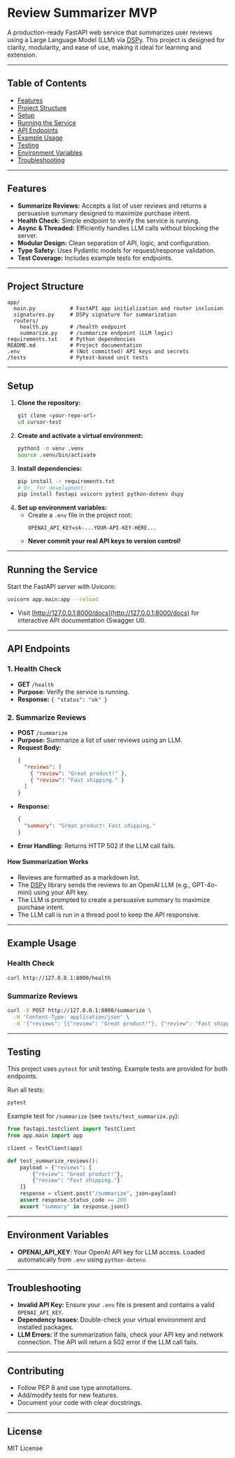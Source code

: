 # Review Summarizer MVP

A production-ready FastAPI web service that summarizes user reviews using a Large Language Model (LLM) via [DSPy](https://github.com/stanfordnlp/dspy). This project is designed for clarity, modularity, and ease of use, making it ideal for learning and extension.

---

## Table of Contents
- [Features](#features)
- [Project Structure](#project-structure)
- [Setup](#setup)
- [Running the Service](#running-the-service)
- [API Endpoints](#api-endpoints)
- [Example Usage](#example-usage)
- [Testing](#testing)
- [Environment Variables](#environment-variables)
- [Troubleshooting](#troubleshooting)

---

## Features
- **Summarize Reviews:** Accepts a list of user reviews and returns a persuasive summary designed to maximize purchase intent.
- **Health Check:** Simple endpoint to verify the service is running.
- **Async & Threaded:** Efficiently handles LLM calls without blocking the server.
- **Modular Design:** Clean separation of API, logic, and configuration.
- **Type Safety:** Uses Pydantic models for request/response validation.
- **Test Coverage:** Includes example tests for endpoints.

---

## Project Structure

```
app/
  main.py           # FastAPI app initialization and router inclusion
  signatures.py     # DSPy signature for summarization
  routers/
    health.py       # /health endpoint
    summarize.py    # /summarize endpoint (LLM logic)
requirements.txt    # Python dependencies
README.md           # Project documentation
.env                # (Not committed) API keys and secrets
/tests              # Pytest-based unit tests
```

---

## Setup

1. **Clone the repository:**
   ```bash
   git clone <your-repo-url>
   cd cursor-test
   ```
2. **Create and activate a virtual environment:**
   ```bash
   python3 -m venv .venv
   source .venv/bin/activate
   ```
3. **Install dependencies:**
   ```bash
   pip install -r requirements.txt
   # Or, for development:
   pip install fastapi uvicorn pytest python-dotenv dspy
   ```
4. **Set up environment variables:**
   - Create a `.env` file in the project root:
     ```env
     OPENAI_API_KEY=sk-...YOUR-API-KEY-HERE...
     ```
   - **Never commit your real API keys to version control!**

---

## Running the Service

Start the FastAPI server with Uvicorn:

```bash
uvicorn app.main:app --reload
```

- Visit [http://127.0.0.1:8000/docs](http://127.0.0.1:8000/docs) for interactive API documentation (Swagger UI).

---

## API Endpoints

### 1. Health Check
- **GET** `/health`
- **Purpose:** Verify the service is running.
- **Response:** `{ "status": "ok" }`

### 2. Summarize Reviews
- **POST** `/summarize`
- **Purpose:** Summarize a list of user reviews using an LLM.
- **Request Body:**
  ```json
  {
    "reviews": [
      { "review": "Great product!" },
      { "review": "Fast shipping." }
    ]
  }
  ```
- **Response:**
  ```json
  {
    "summary": "Great product! Fast shipping."
  }
  ```
- **Error Handling:** Returns HTTP 502 if the LLM call fails.

#### How Summarization Works
- Reviews are formatted as a markdown list.
- The [DSPy](https://github.com/stanfordnlp/dspy) library sends the reviews to an OpenAI LLM (e.g., GPT-4o-mini) using your API key.
- The LLM is prompted to create a persuasive summary to maximize purchase intent.
- The LLM call is run in a thread pool to keep the API responsive.

---

## Example Usage

### Health Check
```bash
curl http://127.0.0.1:8000/health
```

### Summarize Reviews
```bash
curl -X POST http://127.0.0.1:8000/summarize \
  -H 'Content-Type: application/json' \
  -d '{"reviews": [{"review": "Great product!"}, {"review": "Fast shipping."}]}'
```

---

## Testing

This project uses `pytest` for unit testing. Example tests are provided for both endpoints.

Run all tests:
```bash
pytest
```

Example test for `/summarize` (see `tests/test_summarize.py`):
```python
from fastapi.testclient import TestClient
from app.main import app

client = TestClient(app)

def test_summarize_reviews():
    payload = {"reviews": [
        {"review": "Great product!"},
        {"review": "Fast shipping."}
    ]}
    response = client.post("/summarize", json=payload)
    assert response.status_code == 200
    assert "summary" in response.json()
```

---

## Environment Variables

- **OPENAI_API_KEY**: Your OpenAI API key for LLM access. Loaded automatically from `.env` using `python-dotenv`.

---

## Troubleshooting
- **Invalid API Key:** Ensure your `.env` file is present and contains a valid `OPENAI_API_KEY`.
- **Dependency Issues:** Double-check your virtual environment and installed packages.
- **LLM Errors:** If the summarization fails, check your API key and network connection. The API will return a 502 error if the LLM call fails.

---

## Contributing
- Follow PEP 8 and use type annotations.
- Add/modify tests for new features.
- Document your code with clear docstrings.

---

## License
MIT License 